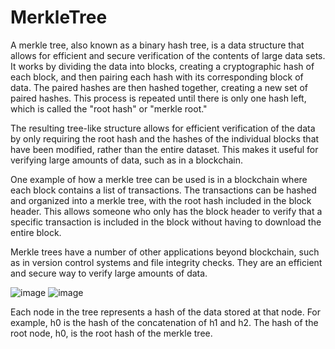 # MerkleTree

A merkle tree, also known as a binary hash tree, is a data structure that allows for efficient and secure verification of the contents of large data sets. It works by dividing the data into blocks, creating a cryptographic hash of each block, and then pairing each hash with its corresponding block of data. The paired hashes are then hashed together, creating a new set of paired hashes. This process is repeated until there is only one hash left, which is called the "root hash" or "merkle root."

The resulting tree-like structure allows for efficient verification of the data by only requiring the root hash and the hashes of the individual blocks that have been modified, rather than the entire dataset. This makes it useful for verifying large amounts of data, such as in a blockchain.

One example of how a merkle tree can be used is in a blockchain where each block contains a list of transactions. The transactions can be hashed and organized into a merkle tree, with the root hash included in the block header. This allows someone who only has the block header to verify that a specific transaction is included in the block without having to download the entire block.

Merkle trees have a number of other applications beyond blockchain, such as in version control systems and file integrity checks. They are an efficient and secure way to verify large amounts of data.


![image](https://user-images.githubusercontent.com/117555665/208235784-3e2ddc8f-04ef-4c9b-b8d9-66f80552e22a.png)
![image](https://user-images.githubusercontent.com/117555665/208235792-14fbffb8-eb28-4e34-80ed-1094a690af58.png)

Each node in the tree represents a hash of the data stored at that node. For example, h0 is the hash of the concatenation of h1 and h2. The hash of the root node, h0, is the root hash of the merkle tree.
